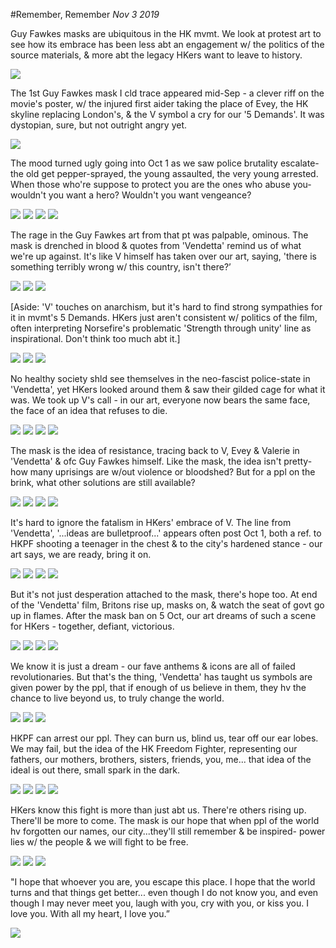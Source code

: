 #Remember, Remember
*Nov 3 2019*

Guy Fawkes masks are ubiquitous in the HK mvmt. We look at protest art to see how its embrace has been less abt an engagement w/ the politics of the source materials, & more abt the legacy HKers want to leave to history.

![](images/thread42/t42-p1.jpg)

The 1st Guy Fawkes mask I cld trace appeared mid-Sep - a clever riff on the movie's poster, w/ the injured first aider taking the place of Evey, the HK skyline replacing London's, & the V symbol a cry for our '5 Demands'. It was dystopian, sure, but not outright angry yet.

![](images/thread42/t42-p2.jpg)

The mood turned ugly going into Oct 1 as we saw police brutality escalate- the old get pepper-sprayed, the young assaulted, the very young arrested. When those who're suppose to protect you are the ones who abuse you- wouldn't you want a hero? Wouldn't you want vengeance?

![](images/thread42/t42-p3.jpg)
![](images/thread42/t42-p4.jpg)
![](images/thread42/t42-p5.jpg)
![](images/thread42/t42-p6.jpg)

The rage in the Guy Fawkes art from that pt was palpable, ominous. The mask is drenched in blood & quotes from 'Vendetta' remind us of what we're up against. It's like V himself has taken over our art, saying, 'there is something terribly wrong w/ this country, isn't there?’

![](images/thread42/t42-p7.jpg)
![](images/thread42/t42-p8.jpg)
![](images/thread42/t42-p9.jpg)

[Aside: 'V' touches on anarchism, but it's hard to find strong sympathies for it in mvmt's 5 Demands. HKers just aren't consistent w/ politics of the film, often interpreting Norsefire's problematic 'Strength through unity' line as inspirational. Don't think too much abt it.]

![](images/thread42/t42-p10.jpg)
![](images/thread42/t42-p11.jpg)
![](images/thread42/t42-p12.jpg)

No healthy society shld see themselves in the neo-fascist police-state in 'Vendetta', yet HKers looked around them & saw their gilded cage for what it was. We took up V's call - in our art, everyone now bears the same face, the face of an idea that refuses to die.

![](images/thread42/t42-p13.jpg)
![](images/thread42/t42-p14.jpg)
![](images/thread42/t42-p15.jpg)
![](images/thread42/t42-p16.jpg)

The mask is the idea of resistance, tracing back to V, Evey & Valerie in 'Vendetta' & ofc Guy Fawkes himself. Like the mask, the idea isn't pretty-how many uprisings are w/out violence or bloodshed? But for a ppl on the brink, what other solutions are still available?

![](images/thread42/t42-p17.jpg)
![](images/thread42/t42-p18.jpg)
![](images/thread42/t42-p19.jpg)
![](images/thread42/t42-p20.jpg)

It's hard to ignore the fatalism in HKers' embrace of V. The line from 'Vendetta', '...ideas are bulletproof...' appears often post Oct 1, both a ref. to HKPF shooting a teenager in the chest & to the city's hardened stance - our art says, we are ready, bring it on.

![](images/thread42/t42-p21.jpg)
![](images/thread42/t42-p22.jpg)
![](images/thread42/t42-p23.jpg)
![](images/thread42/t42-p24.jpg)

But it's not just desperation attached to the mask, there's hope too. At end of the 'Vendetta' film, Britons rise up, masks on, & watch the seat of govt go up in flames. After the mask ban on 5 Oct, our art dreams of such a scene for HKers - together, defiant, victorious.

![](images/thread42/t42-p25.jpg)
![](images/thread42/t42-p26.jpg)
![](images/thread42/t42-p27.jpg)
![](images/thread42/t42-p28.jpg)

We know it is just a dream - our fave anthems & icons are all of failed revolutionaries. But that's the thing, 'Vendetta' has taught us symbols are given power by the ppl, that if enough of us believe in them, they hv the chance to live beyond us, to truly change the world. 

![](images/thread42/t42-p29.jpg)
![](images/thread42/t42-p30.jpg)
![](images/thread42/t42-p31.jpg)

HKPF can arrest our ppl. They can burn us, blind us, tear off our ear lobes. We may fail, but the idea of the HK Freedom Fighter, representing our fathers, our mothers, brothers, sisters, friends, you, me... that idea of the ideal is out there, small spark in the dark.

![](images/thread42/t42-p32.jpg)
![](images/thread42/t42-p33.jpg)
![](images/thread42/t42-p34.jpg)
![](images/thread42/t42-p35.jpg)

HKers know this fight is more than just abt us. There're others rising up. There'll be more to come. The mask is our hope that when ppl of the world hv forgotten our names, our city...they'll still remember & be inspired- power lies w/ the people & we will fight to be free. 

![](images/thread42/t42-p36.jpg)
![](images/thread42/t42-p37.jpg)
![](images/thread42/t42-p38.jpg)

"I hope that whoever you are, you escape this place. I hope that the world turns and that things get better... even though I do not know you, and even though I may never meet you, laugh with you, cry with you, or kiss you. I love you. With all my heart, I love you.”

![](images/thread42/t42-p39.jpg) 